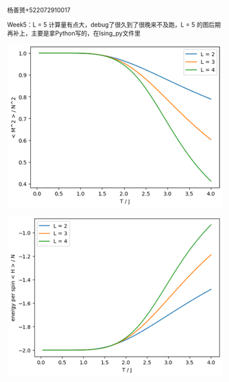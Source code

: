 杨善赟+522072910017

Week5：L = 5 计算量有点大，debug了很久到了很晚来不及跑，L = 5 的图后期再补上，主要是拿Python写的，在Ising_py文件里

![image](https://github.com/Shanyun04/CP_ShanyunYang/blob/main/M%5E2%20per%20spin%5E2.png?raw=true)

![image](https://github.com/Shanyun04/CP_ShanyunYang/blob/main/energy%20per%20spin.png?raw=true)
